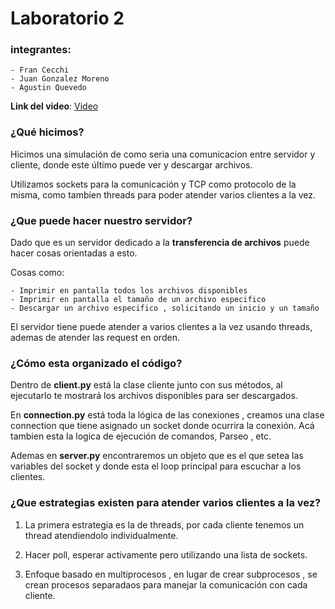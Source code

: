 # Laboratorio 2 

### integrantes:
    - Fran Cecchi
    - Juan Gonzalez Moreno
    - Agustin Quevedo

**Link del video**: 
[Video](https://drive.google.com/file/d/1978IHLB0el4yYDcdAqSxwYBYpdxHwM2-/view?usp=drive_link)


### ¿Qué hicimos?
Hicimos una simulación de como seria una comunicacion entre servidor y cliente, donde este
último puede ver y descargar archivos.

Utilizamos sockets para la comunicación y TCP como protocolo de la misma, como tambien threads para poder atender varios clientes a la vez.

### ¿Que puede hacer nuestro servidor?
Dado que es un servidor dedicado a la __transferencia de archivos__ puede hacer cosas orientadas a esto.

Cosas como:
    
    - Imprimir en pantalla todos los archivos disponibles
    - Imprimir en pantalla el tamaño de un archivo especifico
    - Descargar un archivo especifico , solicitando un inicio y un tamaño

El servidor tiene puede atender a varios clientes a la vez usando threads, ademas de atender las request en orden.

### ¿Cómo esta organizado el código?
Dentro de **client.py** está la clase cliente junto con sus métodos, al ejecutarlo te mostrará los archivos disponibles para ser descargados.

En **connection.py** está toda la lógica de las conexiones , creamos una clase connection que tiene asignado un socket donde ocurrira la conexión. Acá tambien esta la logica de ejecución de comandos, Parseo , etc.

Ademas en **server.py** encontraremos un objeto que es el que setea las variables del socket y donde esta el loop principal para escuchar a los clientes.

### ¿Que estrategias existen para atender varios clientes a la vez? 

1. La primera estrategia es la de threads, por cada cliente tenemos un thread atendiendolo individualmente.

2. Hacer poll, esperar activamente pero utilizando una lista de sockets.

3. Enfoque basado en multiprocesos , en lugar de crear subprocesos , se crean procesos separadaos para manejar la comunicación con cada cliente.

